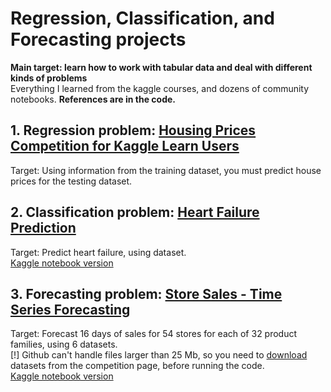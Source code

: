 # Regression, Classification, and Forecasting projects 
**Main target: learn how to work with tabular data and deal with different kinds of problems**  
Everything I learned from the kaggle courses, and dozens of community notebooks. **References are in the code.**

## 1. Regression problem: [Housing Prices Competition for Kaggle Learn Users](https://www.kaggle.com/c/home-data-for-ml-course/overview)
Target: Using information from the training dataset, you must predict house prices for the testing dataset. 

## 2. Classification problem: [Heart Failure Prediction](https://www.kaggle.com/fedesoriano/heart-failure-prediction)
Target: Predict heart failure, using dataset.  
[Kaggle notebook version](https://www.kaggle.com/ilyakondrusevich/stacking-and-blending-9-models-optuna)

## 3. Forecasting problem: [Store Sales - Time Series Forecasting](https://www.kaggle.com/c/store-sales-time-series-forecasting/overview)
Target: Forecast 16 days of sales for 54 stores for each of 32 product families, using 6 datasets.    
[!] Github can't handle files larger than 25 Mb, so you need to [download](https://www.kaggle.com/c/store-sales-time-series-forecasting/data) datasets from the competition page, before running the code.  
[Kaggle notebook version](https://www.kaggle.com/ilyakondrusevich/54-stores-54-models)
